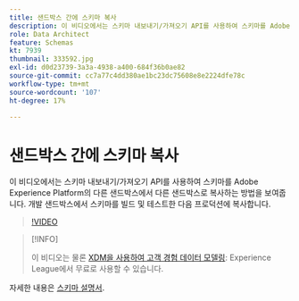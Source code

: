 ```yaml
---
title: 샌드박스 간에 스키마 복사
description: 이 비디오에서는 스키마 내보내기/가져오기 API를 사용하여 스키마를 Adobe Experience Platform의 다른 샌드박스에서 다른 샌드박스로 복사하는 방법을 보여줍니다.
role: Data Architect
feature: Schemas
kt: 7939
thumbnail: 333592.jpg
exl-id: d0d23739-3a3a-4938-a400-684f36b0ae82
source-git-commit: cc7a77c4dd380ae1bc23dc75608e8e2224dfe78c
workflow-type: tm+mt
source-wordcount: '107'
ht-degree: 17%

---
```


# 샌드박스 간에 스키마 복사

이 비디오에서는 스키마 내보내기/가져오기 API를 사용하여 스키마를 Adobe Experience Platform의 다른 샌드박스에서 다른 샌드박스로 복사하는 방법을 보여줍니다. 개발 샌드박스에서 스키마를 빌드 및 테스트한 다음 프로덕션에 복사합니다.

>[!VIDEO](https://video.tv.adobe.com/v/333592?quality=12&learn=on)

>[!INFO]
>
> 이 비디오는 물론 [XDM을 사용하여 고객 경험 데이터 모델링](https://experienceleague.adobe.com/?recommended=ExperiencePlatform-D-1-2021.1.xdm): Experience League에서 무료로 사용할 수 있습니다.

자세한 내용은 [스키마 설명서](https://experienceleague.adobe.com/docs/experience-platform/xdm/home.html?lang=ko-KR).

